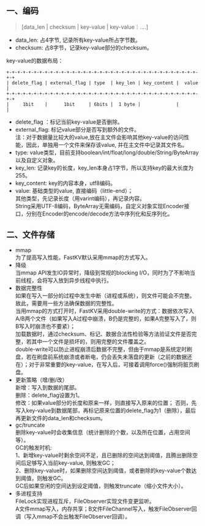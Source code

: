 ## 一、编码
 >[data_len | checksum | key-value | key-value｜....]

- data_len: 占4字节, 记录所有key-value所占字节数。
- checksum: 占8字节，记录key-value部分的checksum。

key-value的数据布局：

```
+-+-+-+-+-+-+-+-+-+-+-+-+-+-+-+-+-+-+-+-+-+-+-+-+-+-+-+-+-+-+-+-+-+-+-+-+
| delete_flag | external_flag | type  | key_len | key_content |  value  |
+-+-+-+-+-+-+-+-+-+-+-+-+-+-+-+-+-+-+-+-+-+-+-+-+-+-+-+-+-+-+-+-+-+-+-+-+
|     1bit    |      1bit     | 6bits |  1 byte |             |         |
```

- delete_flag ：标记当前key-value是否删除。
- external_flag: 标记value部分是否写到额外的文件。 <br>
                 注：对于数据量比较大的value,放在主文件会影响其他key-value的访问性能，因此，单独用一个文件来保存该value, 并在主文件中记录其文件名。
- type: value类型，目前支持boolean/int/float/long/double/String/ByteArray以及自定义对象。
- key_len: 记录key的长度，key_len本身占1字节，所以支持key的最大长度为255。
- key_content: key的内容本身，utf8编码。
- value: 基础类型的value, 直接编码（little-end）； <br>
         其他类型，先记录长度（用varint编码），再记录内容。 <br>
         String采用UTF-8编码，ByteArray无需编码，自定义对象实现Encoder接口，分别在Encoder的encode/decode方法中序列化和反序列化。

## 二、文件存储
- mmap  
  为了提高写入性能，FastKV默认采用mmap的方式写入。 <br>
- 降级  
  当mmap API发生IO异常时，降级到常规的blocking I/O，同时为了不影响当前线程，会将写入放到异步线程中执行。
- 数据完整性  
  如果在写入一部分的过程中发生中断（进程或系统），则文件可能会不完整。 <br>
  故此，需要用一些方法确保数据的完整性。 <br>
  当用mmap的方式打开时，FastKV采用double-write的方式：数据依次写入A/B两个文件（如果写入A过程中崩溃，B仍是完整的，如果A完整写入了，则B写入时崩溃也不要紧）；<br>
  加载数据时，通过checksum、标记、数据合法性检验等方法验证文件是否完整，若其中一个文件是损坏的，则用完整的文件覆盖之。<br>
  double-write可以防止进程崩溃后数据不完整，但由于mmap是系统定时刷盘，若在刷盘前系统崩溃或者断电，仍会丢失未落盘的更新（之前的数据还在）；对于非常重要的key-value，在写入后，可接着调用force()强制将脏页刷盘。
- 更新策略（增/删/改）<br>
  新增：写入到数据的尾部。 <br>
  删除：delete_flag设置为1。 <br>
  修改：如果value部分的长度和原来一样，则直接写入原来的位置； 
       否则，先写入key-value到数据尾部，再标记原来位置的delete_flag为1（删除），最后再更新文件的data_len和checksum。
- gc/truncate <br>
  删除key-value时会收集信息（统计删除的个数，以及所在位置，占用空间等）。 <br>
  GC的触发时机:<br>
  1、新增key-value时剩余空间不足，且已删除的空间达到阈值，且腾出删除空间后足够写入当前key-value, 则触发GC； <br>
  2、删除key-value时，如果删除空间达到阈值，或者删除的key-value个数达到阈值，则触发GC。 <br>
  GC后如果空闲的空间达到设定阈值，则触发truncate（缩小文件大小）。
- 多进程支持  <br>
  FileLock实现进程互斥，FileObserver实现文件变更监听。<br>
  A文件mmap写入，内存共享；B文件FileChannel写入，触发FileObserver回调（写入mmap不会出触发FileObserver回调）。
   
